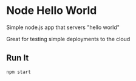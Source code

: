 # Node Hello World 

Simple node.js app that servers "hello world"

Great for testing simple deployments to the cloud

## Run It

`npm start`
